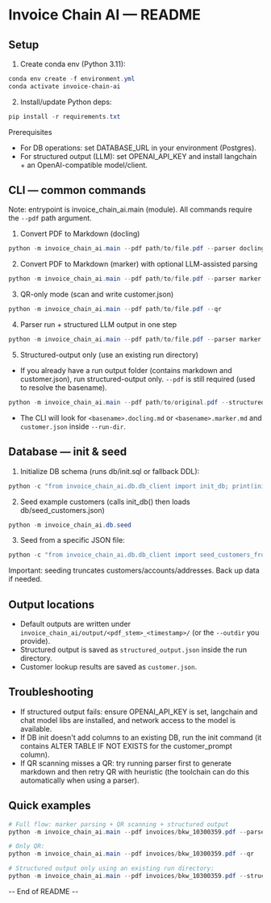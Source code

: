 # Invoice Chain AI — README

## Setup

1. Create conda env (Python 3.11):

```powershell
conda env create -f environment.yml
conda activate invoice-chain-ai
```

2. Install/update Python deps:

```powershell
pip install -r requirements.txt
```

Prerequisites

- For DB operations: set DATABASE_URL in your environment (Postgres).
- For structured output (LLM): set OPENAI_API_KEY and install langchain + an OpenAI-compatible model/client.

## CLI — common commands

Note: entrypoint is invoice_chain_ai.main (module). All commands require the `--pdf` path argument.

1. Convert PDF to Markdown (docling)

```powershell
python -m invoice_chain_ai.main --pdf path/to/file.pdf --parser docling
```

2. Convert PDF to Markdown (marker) with optional LLM-assisted parsing

```powershell
python -m invoice_chain_ai.main --pdf path/to/file.pdf --parser marker --use-llm
```

3. QR-only mode (scan and write customer.json)

```powershell
python -m invoice_chain_ai.main --pdf path/to/file.pdf --qr
```

4. Parser run + structured LLM output in one step

```powershell
python -m invoice_chain_ai.main --pdf path/to/file.pdf --parser marker --use-llm --structured-output
```

5. Structured-output only (use an existing run directory)

- If you already have a run output folder (contains markdown and customer.json), run structured-output only. `--pdf` is still required (used to resolve the basename).

```powershell
python -m invoice_chain_ai.main --pdf path/to/original.pdf --structured-output --run-dir path/to/existing/run_dir
```

- The CLI will look for `<basename>.docling.md` or `<basename>.marker.md` and `customer.json` inside `--run-dir`.

## Database — init & seed

1. Initialize DB schema (runs db/init.sql or fallback DDL):

```powershell
python -c "from invoice_chain_ai.db.db_client import init_db; print(init_db())"
```

2. Seed example customers (calls init_db() then loads db/seed_customers.json)

```powershell
python -m invoice_chain_ai.db.seed
```

3. Seed from a specific JSON file:

```powershell
python -c "from invoice_chain_ai.db.db_client import seed_customers_from_json; print(seed_customers_from_json(r'c:\\path\\to\\seed_customers.json'))"
```

Important: seeding truncates customers/accounts/addresses. Back up data if needed.

## Output locations

- Default outputs are written under `invoice_chain_ai/output/<pdf_stem>_<timestamp>/` (or the `--outdir` you provide).
- Structured output is saved as `structured_output.json` inside the run directory.
- Customer lookup results are saved as `customer.json`.

## Troubleshooting

- If structured output fails: ensure OPENAI_API_KEY is set, langchain and chat model libs are installed, and network access to the model is available.
- If DB init doesn't add columns to an existing DB, run the init command (it contains ALTER TABLE IF NOT EXISTS for the customer_prompt column).
- If QR scanning misses a QR: try running parser first to generate markdown and then retry QR with heuristic (the toolchain can do this automatically when using a parser).

## Quick examples

```powershell
# Full flow: marker parsing + QR scanning + structured output
python -m invoice_chain_ai.main --pdf invoices/bkw_10300359.pdf --parser marker --use-llm --structured-output

# Only QR:
python -m invoice_chain_ai.main --pdf invoices/bkw_10300359.pdf --qr

# Structured output only using an existing run directory:
python -m invoice_chain_ai.main --pdf invoices/bkw_10300359.pdf --structured-output --run-dir ./output/bkw_10300359
```

-- End of README --
